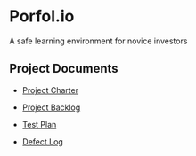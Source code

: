 # Porfol.io
A safe learning environment for novice investors

## Project Documents 

* [Project Charter](https://docs.google.com/document/d/1MrNLZE_A2eqW_uSlhCYTvMhPa1Jgc4JYrVl2joJW0qo/edit?usp=sharing)

* [Project Backlog](https://docs.google.com/document/d/1Xa5TgB83IQws1mkOy265W1iHe5qz7m_Nww58Rbl3Nto/edit?usp=sharing)

* [Test Plan](https://docs.google.com/document/d/1uQqmy1kPrtK3wXBNESu5Pj1UP5rF1q-tbSeD16pAMXw/edit?usp=sharing)

* [Defect Log](https://docs.google.com/document/d/1-i3nZfClmnp39QwG-rMEzGkm_6ZhF7eWnCptI8HzwNs/edit?usp=sharing)
